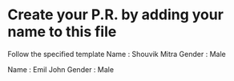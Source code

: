 # Create your P.R. by adding your name to this file

Follow the specified template
Name : Shouvik Mitra
Gender : Male

Name : Emil John
Gender : Male